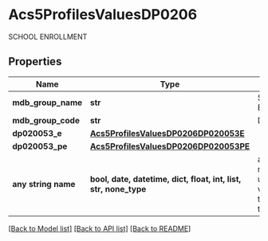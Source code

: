 # Acs5ProfilesValuesDP0206

SCHOOL ENROLLMENT

## Properties
Name | Type | Description | Notes
------------ | ------------- | ------------- | -------------
**mdb_group_name** | **str** | SCHOOL ENROLLMENT | 
**mdb_group_code** | **str** | DP0206 | 
**dp020053_e** | [**Acs5ProfilesValuesDP0206DP020053E**](Acs5ProfilesValuesDP0206DP020053E.md) |  | 
**dp020053_pe** | [**Acs5ProfilesValuesDP0206DP020053PE**](Acs5ProfilesValuesDP0206DP020053PE.md) |  | 
**any string name** | **bool, date, datetime, dict, float, int, list, str, none_type** | any string name can be used but the value must be the correct type | [optional]

[[Back to Model list]](../README.md#documentation-for-models) [[Back to API list]](../README.md#documentation-for-api-endpoints) [[Back to README]](../README.md)


